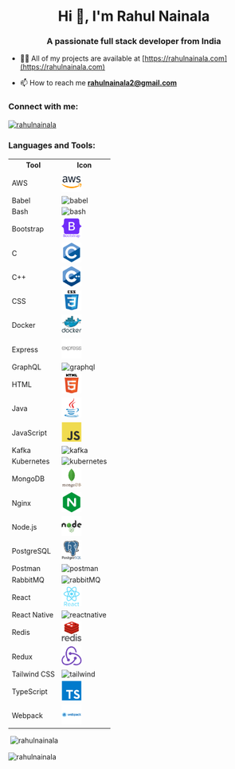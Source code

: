 <h1 align="center">Hi 👋, I'm Rahul Nainala</h1>
<h3 align="center">A passionate full stack developer from India</h3>

- 👨‍💻 All of my projects are available at [https://rahulnainala.com](https://rahulnainala.com)

- 📫 How to reach me **rahulnainala2@gmail.com**

<h3 align="left">Connect with me:</h3>
<p align="left">
<a href="https://linkedin.com/in/rahulnainala" target="blank"><img align="center" src="https://raw.githubusercontent.com/rahuldkjain/github-profile-readme-generator/master/src/images/icons/Social/linked-in-alt.svg" alt="rahulnainala" height="30" width="40" /></a>
</p>

<h3 align="left">Languages and Tools:</h3>

<table>
  <tr>
    <th>Tool</th>
    <th>Icon</th>
  </tr>
  <tr>
    <td>AWS</td>
    <td><img src="https://raw.githubusercontent.com/devicons/devicon/master/icons/amazonwebservices/amazonwebservices-original-wordmark.svg" alt="aws" width="40" height="40"/></td>
  </tr>
  <tr>
    <td>Babel</td>
    <td><img src="https://www.vectorlogo.zone/logos/babeljs/babeljs-icon.svg" alt="babel" width="40" height="40"/></td>
  </tr>
  <tr>
    <td>Bash</td>
    <td><img src="https://www.vectorlogo.zone/logos/gnu_bash/gnu_bash-icon.svg" alt="bash" width="40" height="40"/></td>
  </tr>
  <tr>
    <td>Bootstrap</td>
    <td><img src="https://raw.githubusercontent.com/devicons/devicon/master/icons/bootstrap/bootstrap-plain-wordmark.svg" alt="bootstrap" width="40" height="40"/></td>
  </tr>
  <tr>
    <td>C</td>
    <td><img src="https://raw.githubusercontent.com/devicons/devicon/master/icons/c/c-original.svg" alt="c" width="40" height="40"/></td>
  </tr>
  <tr>
    <td>C++</td>
    <td><img src="https://raw.githubusercontent.com/devicons/devicon/master/icons/cplusplus/cplusplus-original.svg" alt="cplusplus" width="40" height="40"/></td>
  </tr>
  <tr>
    <td>CSS</td>
    <td><img src="https://raw.githubusercontent.com/devicons/devicon/master/icons/css3/css3-original-wordmark.svg" alt="css" width="40" height="40"/></td>
  </tr>
  <tr>
    <td>Docker</td>
    <td><img src="https://raw.githubusercontent.com/devicons/devicon/master/icons/docker/docker-original-wordmark.svg" alt="docker" width="40" height="40"/></td>
  </tr>
  <tr>
    <td>Express</td>
    <td><img src="https://raw.githubusercontent.com/devicons/devicon/master/icons/express/express-original-wordmark.svg" alt="express" width="40" height="40"/></td>
  </tr>
  <tr>
    <td>GraphQL</td>
    <td><img src="https://www.vectorlogo.zone/logos/graphql/graphql-icon.svg" alt="graphql" width="40" height="40"/></td>
  </tr>
  <tr>
    <td>HTML</td>
    <td><img src="https://raw.githubusercontent.com/devicons/devicon/master/icons/html5/html5-original-wordmark.svg" alt="html5" width="40" height="40"/></td>
  </tr>
  <tr>
    <td>Java</td>
    <td><img src="https://raw.githubusercontent.com/devicons/devicon/master/icons/java/java-original.svg" alt="java" width="40" height="40"/></td>
  </tr>
  <tr>
    <td>JavaScript</td>
    <td><img src="https://raw.githubusercontent.com/devicons/devicon/master/icons/javascript/javascript-original.svg" alt="javascript" width="40" height="40"/></td>
  </tr>
  <tr>
    <td>Kafka</td>
    <td><img src="https://www.vectorlogo.zone/logos/apache_kafka/apache_kafka-icon.svg" alt="kafka" width="40" height="40"/></td>
  </tr>
  <tr>
    <td>Kubernetes</td>
    <td><img src="https://www.vectorlogo.zone/logos/kubernetes/kubernetes-icon.svg" alt="kubernetes" width="40" height="40"/></td>
  </tr>
  <tr>
    <td>MongoDB</td>
    <td><img src="https://raw.githubusercontent.com/devicons/devicon/master/icons/mongodb/mongodb-original-wordmark.svg" alt="mongodb" width="40" height="40"/></td>
  </tr>
  <tr>
    <td>Nginx</td>
    <td><img src="https://raw.githubusercontent.com/devicons/devicon/master/icons/nginx/nginx-original.svg" alt="nginx" width="40" height="40"/></td>
  </tr>
  <tr>
    <td>Node.js</td>
    <td><img src="https://raw.githubusercontent.com/devicons/devicon/master/icons/nodejs/nodejs-original-wordmark.svg" alt="nodejs" width="40" height="40"/></td>
  </tr>
  <tr>
    <td>PostgreSQL</td>
    <td><img src="https://raw.githubusercontent.com/devicons/devicon/master/icons/postgresql/postgresql-original-wordmark.svg" alt="postgresql" width="40" height="40"/></td>
  </tr>
  <tr>
    <td>Postman</td>
    <td><img src="https://www.vectorlogo.zone/logos/getpostman/getpostman-icon.svg" alt="postman" width="40" height="40"/></td>
  </tr>
  <tr>
    <td>RabbitMQ</td>
    <td><img src="https://www.vectorlogo.zone/logos/rabbitmq/rabbitmq-icon.svg" alt="rabbitMQ" width="40" height="40"/></td>
  </tr>
  <tr>
    <td>React</td>
    <td><img src="https://raw.githubusercontent.com/devicons/devicon/master/icons/react/react-original-wordmark.svg" alt="react" width="40" height="40"/></td>
  </tr>
  <tr>
    <td>React Native</td>
    <td><img src="https://reactnative.dev/img/header_logo.svg" alt="reactnative" width="40" height="40"/></td>
  </tr>
  <tr>
    <td>Redis</td>
    <td><img src="https://raw.githubusercontent.com/devicons/devicon/master/icons/redis/redis-original-wordmark.svg" alt="redis" width="40" height="40"/></td>
  </tr>
  <tr>
    <td>Redux</td>
    <td><img src="https://raw.githubusercontent.com/devicons/devicon/master/icons/redux/redux-original.svg" alt="redux" width="40" height="40"/></td>
  </tr>
  <tr>
    <td>Tailwind CSS</td>
    <td><img src="https://www.vectorlogo.zone/logos/tailwindcss/tailwindcss-icon.svg" alt="tailwind" width="40" height="40"/></td>
  </tr>
  <tr>
    <td>TypeScript</td>
    <td><img src="https://raw.githubusercontent.com/devicons/devicon/master/icons/typescript/typescript-original.svg" alt="typescript" width="40" height="40"/></td>
  </tr>
  <tr>
    <td>Webpack</td>
    <td><img src="https://raw.githubusercontent.com/devicons/devicon/d00d0969292a6569d45b06d3f350f463a0107b0d/icons/webpack/webpack-original-wordmark.svg" alt="webpack" width="40" height="40"/></td>
  </tr>
</table>

<p>&nbsp;<img align="center" src="https://github-readme-stats.vercel.app/api?username=rahulnainala&show_icons=true&locale=en" alt="rahulnainala" /></p>

<p><img align="center" src="https://github-readme-streak-stats.herokuapp.com/?user=rahulnainala&" alt="rahulnainala" /></p>
